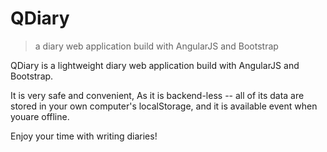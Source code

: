 # QDiary
>a diary web application build with AngularJS and Bootstrap

QDiary is a lightweight diary web application build with AngularJS and Bootstrap.

It is very safe and convenient, As it is backend-less -- all of its data are stored in your own computer\'s localStorage, and it is available event when youare offline.

Enjoy your time with writing diaries!
